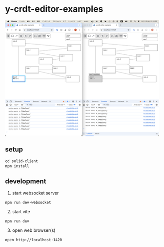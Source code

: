 # y-crdt-editor-examples

<img width="800" alt="y-crdt-editor-examples" src="y-crdt-editor-examples.png">

## setup

```
cd solid-client
npm install
```

## development

1. start websocket server

```
npm run dev-websocket
```

2. start vite

```
npm run dev
```

3. open web browser(s)

```
open http://localhost:1420
```
